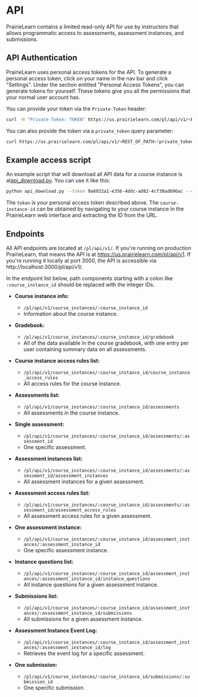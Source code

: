 # API

PrairieLearn contains a limited read-only API for use by instructors that
allows programmatic access to assessments, assessment instances, and
submissions.

## API Authentication

PrairieLearn uses personal access tokens for the API. To generate a personal
access token, click on your name in the nav bar and click "Settings". Under
the section entitled "Personal Access Tokens", you can generate tokens for
yourself. These tokens give you all the permissions that your normal user
account has.

You can provide your token via the `Private-Token` header:

```sh
curl -H "Private-Token: TOKEN" https://us.prairielearn.com/pl/api/v1/<REST_OF_PATH>
```

You can also provide the token via a `private_token` query parameter:

```sh
curl https://us.prairielearn.com/pl/api/v1/<REST_OF_PATH>?private_token=TOKEN
```

## Example access script

An example script that will download all API data for a course instance is at[api_download.py](https://github.com/PrairieLearn/PrairieLearn/blob/master/tools/api_download.py). You can use it like this:

```sh
python api_download.py --token 9a6932a1-e356-4ddc-ad82-4cf30ad896ac --course-instance-id 29832 --output-dir tam212fa18
```

The `token` is your personal access token described above. The `course-instance-id` can be obtained by navigating to your course instance in the PrairieLearn web interface and extracting the ID from the URL.

## Endpoints

All API endpoints are located at `/pl/api/v1/`. If you're running on
production PrairieLearn, that means the API is at
https://us.prairielearn.com/pl/api/v1. If you're running it locally
at port 3000, the API is accessible via http://localhost:3000/pl/api/v1/.

In the endpoint list below, path components starting with a colon like
`:course_instance_id` should be replaced with the integer IDs.

- **Course instance info:**

  - `/pl/api/v1/course_instances/:course_instance_id`
  - Information about the course instance.

- **Gradebook:**

  - `/pl/api/v1/course_instances/:course_instance_id/gradebook`
  - All of the data available in the course gradebook, with one entry per user containing summary data on all assessments.

- **Course instance access rules list:**

  - `/pl/api/v1/course_instances/:course_instance_id/course_instance_access_rules`
  - All access rules for the course instance.

- **Assessments list:**

  - `/pl/api/v1/course_instances/:course_instance_id/assessments`
  - All assessments in the course instance.

- **Single assessment:**

  - `/pl/api/v1/course_instances/:course_instance_id/assessments/:assessment_id`
  - One specific assessment.

- **Assessment instances list:**

  - `/pl/api/v1/course_instances/:course_instance_id/assessments/:assessment_id/assessment_instances`
  - All assessment instances for a given assessment.

- **Assessment access rules list:**

  - `/pl/api/v1/course_instances/:course_instance_id/assessments/:assessment_id/assessment_access_rules`
  - All assessment access rules for a given assessment.

- **One assessment instance:**

  - `/pl/api/v1/course_instances/:course_instance_id/assessment_instances/:assessment_instance_id`
  - One specific assessment instance.

- **Instance questions list:**

  - `/pl/api/v1/course_instances/:course_instance_id/assessment_instances/:assessment_instance_id/instance_questions`
  - All instance questions for a given assessment instance.

- **Submissions list:**

  - `/pl/api/v1/course_instances/:course_instance_id/assessment_instances/:assessment_instance_id/submissions`
  - All submissions for a given assessment instance.

- **Assessment Instance Event Log:**

  - `/pl/api/v1/course_instances/:course_instance_id/assessment_instances/:assessment_instance_id/log`
  - Retrieves the event log for a specific assessment.

- **One submission:**
  - `/pl/api/v1/course_instances/:course_instance_id/submissions/:submission_id`
  - One specific submission.
